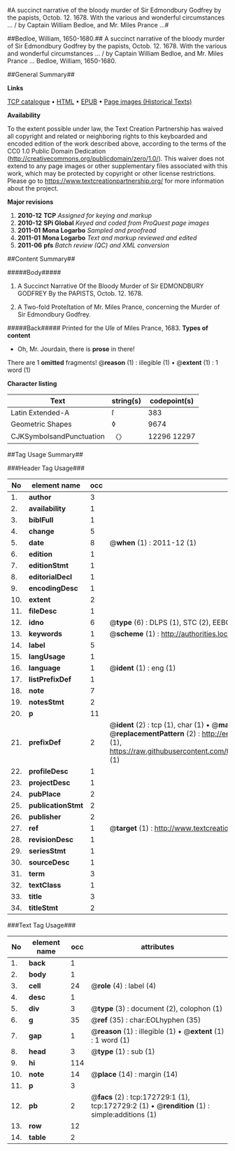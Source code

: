 #A succinct narrative of the bloody murder of Sir Edmondbury Godfrey by the papists, Octob. 12. 1678. With the various and wonderful circumstances ... / by Captain William Bedloe, and Mr. Miles Prance ...#

##Bedloe, William, 1650-1680.##
A succinct narrative of the bloody murder of Sir Edmondbury Godfrey by the papists, Octob. 12. 1678. With the various and wonderful circumstances ... / by Captain William Bedloe, and Mr. Miles Prance ...
Bedloe, William, 1650-1680.

##General Summary##

**Links**

[TCP catalogue](http://www.ota.ox.ac.uk/tcp/)  • 
[HTML](http://tei.it.ox.ac.uk/tcp/Texts-HTML/free/A94/A94105.html)  • 
[EPUB](http://tei.it.ox.ac.uk/tcp/Texts-EPUB/free/A94/A94105.epub) • 
[Page images (Historical Texts)](https://historicaltexts.jisc.ac.uk/eebo-45789419e)

**Availability**

To the extent possible under law, the Text Creation Partnership has waived all copyright and related or neighboring rights to this keyboarded and encoded edition of the work described above, according to the terms of the CC0 1.0 Public Domain Dedication (http://creativecommons.org/publicdomain/zero/1.0/). This waiver does not extend to any page images or other supplementary files associated with this work, which may be protected by copyright or other license restrictions. Please go to https://www.textcreationpartnership.org/ for more information about the project.

**Major revisions**

1. __2010-12__ __TCP__ *Assigned for keying and markup*
1. __2010-12__ __SPi Global__ *Keyed and coded from ProQuest page images*
1. __2011-01__ __Mona Logarbo__ *Sampled and proofread*
1. __2011-01__ __Mona Logarbo__ *Text and markup reviewed and edited*
1. __2011-06__ __pfs__ *Batch review (QC) and XML conversion*

##Content Summary##

#####Body#####

1. A Succinct Narrative Of the Bloody Murder of Sir EDMONDBURY GODFREY By the PAPISTS, Octob. 12. 1678.

1. A Two-fold Proteſtation of Mr. Miles Prance, concerning the Murder of Sir Edmondbury Godfrey.

#####Back#####
Printed for the Uſe of Miles Prance, 1683.
**Types of content**

  * Oh, Mr. Jourdain, there is **prose** in there!

There are 1 **omitted** fragments! 
 @__reason__ (1) : illegible (1)  •  @__extent__ (1) : 1 word (1)

**Character listing**


|Text|string(s)|codepoint(s)|
|---|---|---|
|Latin Extended-A|ſ|383|
|Geometric Shapes|◊|9674|
|CJKSymbolsandPunctuation|〈〉|12296 12297|

##Tag Usage Summary##

###Header Tag Usage###

|No|element name|occ|attributes|
|---|---|---|---|
|1.|__author__|3||
|2.|__availability__|1||
|3.|__biblFull__|1||
|4.|__change__|5||
|5.|__date__|8| @__when__ (1) : 2011-12 (1)|
|6.|__edition__|1||
|7.|__editionStmt__|1||
|8.|__editorialDecl__|1||
|9.|__encodingDesc__|1||
|10.|__extent__|2||
|11.|__fileDesc__|1||
|12.|__idno__|6| @__type__ (6) : DLPS (1), STC (2), EEBO-CITATION (1), OCLC (1), VID (1)|
|13.|__keywords__|1| @__scheme__ (1) : http://authorities.loc.gov/ (1)|
|14.|__label__|5||
|15.|__langUsage__|1||
|16.|__language__|1| @__ident__ (1) : eng (1)|
|17.|__listPrefixDef__|1||
|18.|__note__|7||
|19.|__notesStmt__|2||
|20.|__p__|11||
|21.|__prefixDef__|2| @__ident__ (2) : tcp (1), char (1)  •  @__matchPattern__ (2) : ([0-9\-]+):([0-9IVX]+) (1), (.+) (1)  •  @__replacementPattern__ (2) : http://eebo.chadwyck.com/downloadtiff?vid=$1&page=$2 (1), https://raw.githubusercontent.com/textcreationpartnership/Texts/master/tcpchars.xml#$1 (1)|
|22.|__profileDesc__|1||
|23.|__projectDesc__|1||
|24.|__pubPlace__|2||
|25.|__publicationStmt__|2||
|26.|__publisher__|2||
|27.|__ref__|1| @__target__ (1) : http://www.textcreationpartnership.org/docs/. (1)|
|28.|__revisionDesc__|1||
|29.|__seriesStmt__|1||
|30.|__sourceDesc__|1||
|31.|__term__|3||
|32.|__textClass__|1||
|33.|__title__|3||
|34.|__titleStmt__|2||


###Text Tag Usage###

|No|element name|occ|attributes|
|---|---|---|---|
|1.|__back__|1||
|2.|__body__|1||
|3.|__cell__|24| @__role__ (4) : label (4)|
|4.|__desc__|1||
|5.|__div__|3| @__type__ (3) : document (2), colophon (1)|
|6.|__g__|35| @__ref__ (35) : char:EOLhyphen (35)|
|7.|__gap__|1| @__reason__ (1) : illegible (1)  •  @__extent__ (1) : 1 word (1)|
|8.|__head__|3| @__type__ (1) : sub (1)|
|9.|__hi__|114||
|10.|__note__|14| @__place__ (14) : margin (14)|
|11.|__p__|3||
|12.|__pb__|2| @__facs__ (2) : tcp:172729:1 (1), tcp:172729:2 (1)  •  @__rendition__ (1) : simple:additions (1)|
|13.|__row__|12||
|14.|__table__|2||
